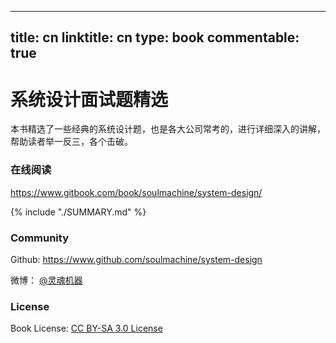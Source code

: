 
---
title: cn
linktitle: cn
type: book
commentable: true
---

# 系统设计面试题精选

本书精选了一些经典的系统设计题，也是各大公司常考的，进行详细深入的讲解，帮助读者举一反三，各个击破。


### 在线阅读

<https://www.gitbook.com/book/soulmachine/system-design/>


{% include "./SUMMARY.md" %}


### Community

Github: <https://www.github.com/soulmachine/system-design>

微博： [@灵魂机器](http://weibo.com/soulmachine)


### License
Book License: [CC BY-SA 3.0 License](http://creativecommons.org/licenses/by-sa/3.0/)

    